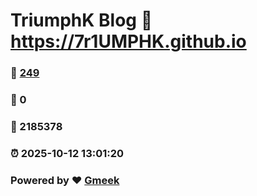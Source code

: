# TriumphK Blog :link: https://7r1UMPHK.github.io 
### :page_facing_up: [249](https://7r1UMPHK.github.io/tag.html) 
### :speech_balloon: 0 
### :hibiscus: 2185378 
### :alarm_clock: 2025-10-12 13:01:20 
### Powered by :heart: [Gmeek](https://github.com/Meekdai/Gmeek)
